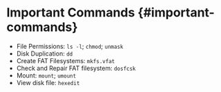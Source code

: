 # Important Commands {#important-commands}

* File Permissions: `ls -l`; `chmod`; `unmask`
* Disk Duplication: `dd`
* Create FAT Filesystems: `mkfs.vfat`
* Check and Repair FAT filesystem: `dosfcsk`
* Mount: `mount`; `umount`
* View disk file: `hexedit`